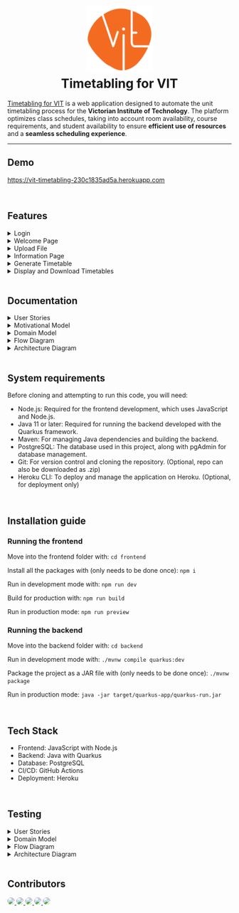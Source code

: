 <h1 align="center">
  <img src="frontend/src/assets/cropped-vit-logo.png" width="150px"/><br/>
  Timetabling for VIT
</h1>

[Timetabling for VIT](https://vit-timetabling-230c1835ad5a.herokuapp.com) is a web application designed to automate the unit timetabling process for the **Victorian Institute of Technology**. The platform optimizes class schedules, taking into account room availability, course requirements, and student availability to ensure **efficient use of resources** and a **seamless scheduling experience**.

<hr/>

## Demo

https://vit-timetabling-230c1835ad5a.herokuapp.com

<br/>


## Features

<details>
  <summary>Login</summary>
  
  * 
</details>
<details>
  <summary>Welcome Page</summary>
  
  * 
</details>
<details>
  <summary>Upload File</summary>
  
  * 
</details>
<details>
  <summary>Information Page</summary>
  
  * 
</details>
<details>
  <summary>Generate Timetable</summary>
  
  * 
</details>
<details>
  <summary>Display and Download Timetables</summary>
  
  * 
</details>

<br/>

## Documentation

<details>
  <summary>User Stories</summary>
  
  * 
</details>
<details>

  <summary>Motivational Model</summary>
  <img src="docs\Motivational Model.png"/><br/>

</details>
<details>

  <summary>Domain Model</summary>
  <img src="docs\Domain Model.png"/><br/>

</details>
<details>

  <summary>Flow Diagram</summary>
  <img src="docs\Flow Diagram.png"/><br/>
  
</details>
<details>

  <summary>Architecture Diagram</summary>
  <img src="docs\Architecture Diagram.png"/><br/>

</details>

<br/>


## System requirements

Before cloning and attempting to run this code, you will need:

- Node.js: Required for the frontend development, which uses JavaScript and Node.js.
- Java 11 or later: Required for running the backend developed with the Quarkus framework.
- Maven: For managing Java dependencies and building the backend.
- PostgreSQL: The database used in this project, along with pgAdmin for database management.
- Git: For version control and cloning the repository. (Optional, repo can also be downloaded as .zip)
- Heroku CLI: To deploy and manage the application on Heroku. (Optional, for deployment only)

<br/>

## Installation guide

### Running the frontend
Move into the frontend folder with:
`cd frontend`

Install all the packages with (only needs to be done once):
`npm i`

Run in development mode with:
`npm run dev`

Build for production with:
`npm run build`

Run in production mode:
`npm run preview`

### Running the backend
Move into the backend folder with:
`cd backend`

Run in development mode with:
`./mvnw compile quarkus:dev`

Package the project as a JAR file with (only needs to be done once):
`./mvnw package`

Run in production mode:
`java -jar target/quarkus-app/quarkus-run.jar`

<br/>

## Tech Stack

- Frontend: JavaScript with Node.js
- Backend: Java with Quarkus
- Database: PostgreSQL
- CI/CD: GitHub Actions
- Deployment: Heroku

<br/>

## Testing

<details>
  <summary>User Stories</summary>
  
  * 
</details>
<details>
  <summary>Domain Model</summary>
  
  * 
</details>
<details>
  <summary>Flow Diagram</summary>
  
  * 
</details>
<details>
  <summary>Architecture Diagram</summary>
  
  * 
</details>

<br/>

## Contributors

<a href="https://github.com/dh-giang-vu">
<img style="border-radius: 50%;" src="https://avatars.githubusercontent.com/u/140997148?v=4" width="50px"/>
</a>
<a href="https://github.com/NguyenDonLam">
<img style="border-radius: 50%;" src="https://avatars.githubusercontent.com/u/141087284?v=4" width="50px"/>
</a>
<a href="https://github.com/JackTong24">
<img style="border-radius: 50%;" src="https://avatars.githubusercontent.com/u/161688152?v=4" width="50px"/>
</a>
<a href="https://github.com/FlyingPufferFish">
<img style="border-radius: 50%;" src="https://avatars.githubusercontent.com/u/130119691?v=4" width="50px"/>
</a>
<a href="https://github.com/hotungkhanh">
<img style="border-radius: 50%;" src="https://avatars.githubusercontent.com/u/114287209?v=4" width="50px"/>
</a>
<br/>
